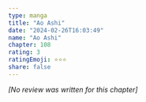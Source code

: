 ```yaml
---
type: manga
title: "Ao Ashi"
date: "2024-02-26T16:03:49"
name: "Ao Ashi"
chapter: 108
rating: 3
ratingEmoji: ⭐️⭐️⭐️
share: false
---
```


*[No review was written for this chapter]*
